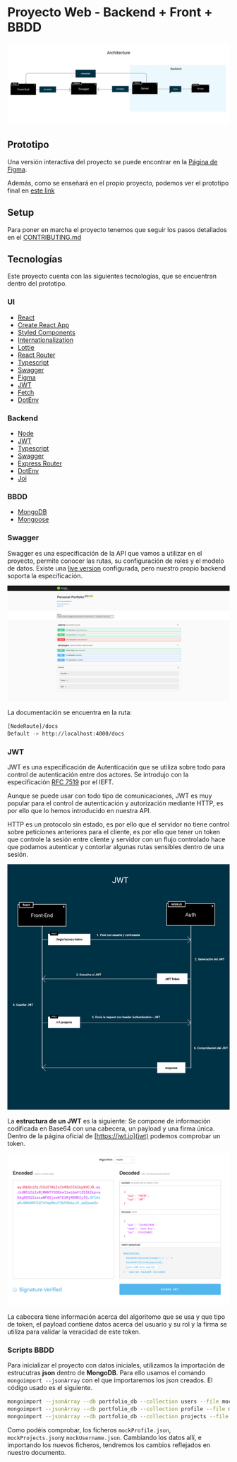 # Proyecto Web - Backend + Front + BBDD

![Frontend](./doc/BBDD.svg)

## Prototipo

Una versión interactiva del proyecto se puede encontrar en la [Página de Figma](https://www.figma.com/proto/3e43h8TrzwpjfKwXvFxZoP/Taller?page-id=144%3A51&node-id=147%3A3&viewport=254%2C48%2C0.21&scaling=min-zoom&starting-point-node-id=147%3A3).

Además, como se enseñará en el propio proyecto, podemos ver el prototipo final en [este link](https://taller-threepoints-1.netlify.app/)

## Setup

Para poner en marcha el proyecto tenemos que seguir los pasos detallados en el [CONTRIBUTING.md](CONTRIBUTING.MD)

## Tecnologías

Este proyecto cuenta con las siguientes tecnologías, que se encuentran dentro del prototipo.

### UI

* [React](https://reactjs.org/docs/hello-world.html)
* [Create React App](https://create-react-app.dev)
* [Styled Components](https://styled-components.com)
* [Internationalization](https://react.i18next.com)
* [Lottie](https://lottiefiles.com/blog/working-with-lottie/how-to-use-lottie-in-react-app)
* [React Router](https://reactrouter.com/web/guides/quick-start)
* [Typescript](https://www.typescriptlang.org)
* [Swagger](https://swagger.io)
* [Figma](https://www.figma.com)
* [JWT](https://jwt.io)
* [Fetch](https://developer.mozilla.org/en-US/docs/Web/API/Fetch_API)
* [DotEnv](https://github.com/motdotla/dotenv)

### Backend

* [Node](https://nodejs.org/en/)
* [JWT](https://jwt.io)
* [Typescript](https://www.typescriptlang.org)
* [Swagger](https://app.swaggerhub.com/apis/lucferbux/ThreePoints/1.0.0)
* [Express Router](https://expressjs.com/en/guide/routing.html)
* [DotEnv](https://github.com/motdotla/dotenv)
* [Joi](https://github.com/sideway/joi)

### BBDD

* [MongoDB](https://www.mongodb.com)
* [Mongoose](https://mongoosejs.com)

### Swagger

Swagger es una especificación de la API que vamos a utilizar en el proyecto, permite conocer las rutas, su configuración de roles y el modelo de datos. Existe una [live version](https://app.swaggerhub.com/apis/lucferbux/ThreePoints/1.0.0) configurada, pero nuestro propio backend soporta la especificación.

![swagger-spec](./doc/swagger.png)

La documentación se encuentra en la ruta:

```bash
[NodeRoute]/docs
Default -> http://localhost:4000/docs
```

### JWT

JWT es una especificación de Autenticación que se utiliza sobre todo para control de autenticación entre dos actores. Se introdujo con la especificación [RFC 7519](https://tools.ietf.org/html/rfc7519) por el IEFT.

Aunque se puede usar con todo tipo de comunicaciones, JWT es muy popular para el control de autenticación y autorización mediante HTTP, es por ello que lo hemos introducido en nuestra API.

HTTP es un protocolo sin estado, es por ello que el servidor no tiene control sobre peticiones anteriores para el cliente, es por ello que tener un token que controle la sesión entre cliente y servidor con un flujo controlado hace que podamos autenticar y contorlar algunas rutas sensibles dentro de una sesión.

![JWT Auth](./doc/jwt.svg)

La **estructura de un JWT** es la siguiente: Se compone de información codificada en Base64 con una cabecera, un payload y una firma única. Dentro de la página oficial de [https://jwt.io](jwt) podemos comprobar un token.

![JWT Structure](./doc/jwt-structure.png)

La cabecera tiene información acerca del algoritomo que se usa y que tipo de token, el payload contiene datos acerca del usuario y su rol y la firma se utiliza para validar la veracidad de este token.

### Scripts BBDD

Para inicializar el proyecto con datos iniciales, utilizamos la importación de estrucutras **json** dentro de **MongoDB**. Para ello usamos el comando `mongoimport --jsonArray` con el que importaremos los json creados. El código usado es el siguiente.

```bash
mongoimport --jsonArray --db portfolio_db --collection users --file mockUsername.json
mongoimport --jsonArray --db portfolio_db --collection profile --file mockProfile.json
mongoimport --jsonArray --db portfolio_db --collection projects --file mockProjects.json
```

Como podéis comprobar, los ficheros `mockProfile.json`, `mockProjects.json`y `mockUsername.json`. Cambiando los datos allí, e importando los nuevos ficheros, tendremos los cambios reflejados en nuestro documento.
